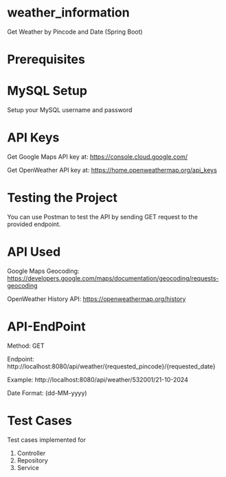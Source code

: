 # weather_information
 Get Weather by Pincode and Date (Spring Boot)

# Prerequisites
# MySQL Setup
Setup your MySQL username and password

# API Keys
Get Google Maps API key at:
https://console.cloud.google.com/


Get OpenWeather API key at:
https://home.openweathermap.org/api_keys

# Testing the Project
You can use Postman to test the API by sending GET request to the provided endpoint.


# API Used

Google Maps Geocoding: https://developers.google.com/maps/documentation/geocoding/requests-geocoding

OpenWeather History API: https://openweathermap.org/history

# API-EndPoint
Method: GET


Endpoint: http://localhost:8080/api/weather/{requested_pincode}/{requested_date}


Example: http://localhost:8080/api/weather/532001/21-10-2024


Date Format: (dd-MM-yyyy) 

# Test Cases
Test cases implemented for 
1. Controller
2. Repository
3. Service
